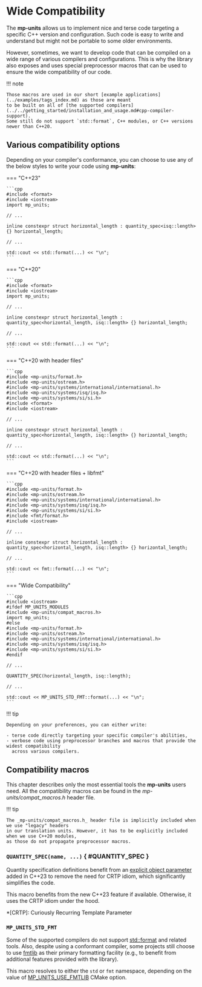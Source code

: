# Wide Compatibility

The **mp-units** allows us to implement nice and terse code targeting a specific C++ version and
configuration. Such code is easy to write and understand but might not be portable to some older
environments.

However, sometimes, we want to develop code that can be compiled on a wide range of various
compilers and configurations. This is why the library also exposes and uses special preprocessor
macros that can be used to ensure the wide compatibility of our code.

!!! note

    Those macros are used in our short [example applications](../examples/tags_index.md) as those are meant
    to be built on all of [the supported compilers](../../getting_started/installation_and_usage.md#cpp-compiler-support).
    Some still do not support `std::format`, C++ modules, or C++ versions newer than C++20.


## Various compatibility options

Depending on your compiler's conformance, you can choose to use any of the below styles to write
your code using **mp-units**:

=== "C++23"

    ```cpp
    #include <format>
    #include <iostream>
    import mp_units;

    // ...

    inline constexpr struct horizontal_length : quantity_spec<isq::length> {} horizontal_length;

    // ...

    std::cout << std::format(...) << "\n";
    ```

=== "C++20"

    ```cpp
    #include <format>
    #include <iostream>
    import mp_units;

    // ...

    inline constexpr struct horizontal_length : quantity_spec<horizontal_length, isq::length> {} horizontal_length;

    // ...

    std::cout << std::format(...) << "\n";
    ```

=== "C++20 with header files"

    ```cpp
    #include <mp-units/format.h>
    #include <mp-units/ostream.h>
    #include <mp-units/systems/international/international.h>
    #include <mp-units/systems/isq/isq.h>
    #include <mp-units/systems/si/si.h>
    #include <format>
    #include <iostream>

    // ...

    inline constexpr struct horizontal_length : quantity_spec<horizontal_length, isq::length> {} horizontal_length;

    // ...

    std::cout << std::format(...) << "\n";
    ```

=== "C++20 with header files + libfmt"

    ```cpp
    #include <mp-units/format.h>
    #include <mp-units/ostream.h>
    #include <mp-units/systems/international/international.h>
    #include <mp-units/systems/isq/isq.h>
    #include <mp-units/systems/si/si.h>
    #include <fmt/format.h>
    #include <iostream>

    // ...

    inline constexpr struct horizontal_length : quantity_spec<horizontal_length, isq::length> {} horizontal_length;

    // ...

    std::cout << fmt::format(...) << "\n";
    ```

=== "Wide Compatibility"

    ```cpp
    #include <iostream>
    #ifdef MP_UNITS_MODULES
    #include <mp-units/compat_macros.h>
    import mp_units;
    #else
    #include <mp-units/format.h>
    #include <mp-units/ostream.h>
    #include <mp-units/systems/international/international.h>
    #include <mp-units/systems/isq/isq.h>
    #include <mp-units/systems/si/si.h>
    #endif

    // ...

    QUANTITY_SPEC(horizontal_length, isq::length);

    // ...

    std::cout << MP_UNITS_STD_FMT::format(...) << "\n";
    ```

!!! tip

    Depending on your preferences, you can either write:

    - terse code directly targeting your specific compiler's abilities,
    - verbose code using preprocessor branches and macros that provide the widest compatibility
      across various compilers.


## Compatibility macros

This chapter describes only the most essential tools the **mp-units** users need.
All the compatibility macros can be found in the _mp-units/compat_macros.h_ header file.

!!! tip

    The _mp-units/compat_macros.h_ header file is implicitly included when we use "legacy" headers
    in our translation units. However, it has to be explicitly included when we use C++20 modules,
    as those do not propagate preprocessor macros.

### `QUANTITY_SPEC(name, ...)` { #QUANTITY_SPEC }

Quantity specification definitions benefit from an
[explicit object parameter](https://en.cppreference.com/w/cpp/language/member_functions#Explicit_object_parameter)
added in C++23 to remove the need for CRTP idiom, which significantly simplifies the code.

This macro benefits from the new C++23 feature if available. Otherwise, it uses the CRTP idiom under
the hood.

*[CRTP]: Curiously Recurring Template Parameter

### `MP_UNITS_STD_FMT`

Some of the supported compilers do not support [std::format](https://en.cppreference.com/w/cpp/utility/format/format)
and related tools. Also, despite using a conformant compiler, some projects still choose to
use [fmtlib](https://github.com/fmtlib/fmt) as their primary formatting facility (e.g., to benefit
from additional features provided with the library).

This macro resolves to either the `std` or `fmt` namespace, depending on the value of
[MP_UNITS_USE_FMTLIB](../../getting_started/installation_and_usage.md#MP_UNITS_USE_FMTLIB)
CMake option.
